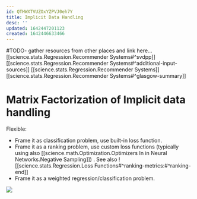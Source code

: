 ```yaml
---
id: QTHWXTVUZOxYZPVJ0eh7Y
title: Implicit Data Handling
desc: ''
updated: 1642447201123
created: 1642446633466
---
```



#TODO- gather resources from other places and link here...
[[science.stats.Regression.Recommender Systems#^svdpp]]
[[science.stats.Regression.Recommender Systems#^additional-input-sources]]
[[science.stats.Regression.Recommender Systems]]
[[science.stats.Regression.Recommender Systems#^glasgow-summary]]

# Matrix Factorization of Implicit data handling
Flexible:
 * Frame it as classification problem, use built-in loss function.
 * Frame it as a ranking problem, use custom loss functions (typically using also [[science.math.Optimization.Optimizers In in Neural Networks.Negative Sampling]]) .
 See also ![[science.stats.Regression.Loss Functions#^ranking-metrics:#^ranking-end]]
 * Frame it as a weighted regression/classification problem.

![](/assets/images/2022-01-17-20-19-44.png) 

